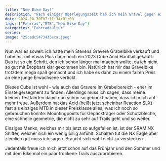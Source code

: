 ```yaml
---
title: "New Bike Day!"
description: "Nach einiger Überlegungszeit hab ich mein Gravel gegen ein Hardtail getauscht."
date: 2024-10-30T07:11:34+01:00
tags: ["Fahrrad","MTB","New Bike Day"]
categories: "Fahrradkultur"
series:
image: "25cedc5473435eca.jpeg"
---
```

Nun war es soweit: ich hatte mein Stevens Gravere Grabelbike verkauft und habe mir mit etwas Plus dann noch ein 2023 Cube Acid Hardtail gekauft. Das ist so ein Schritt, den ich schon länger mal machen wollte, da ich nicht so gut mit Dropbars klar gekommen bin. Natürlich hat mir das Gravelbike trotzdem mega spaß gemacht und ich habe es dann zu einem fairen Preis an eine junge Erwachsene vertickt.

Dieses Cube ist wohl - wie auch das Gravere im Grabelbereich - eher im Einsteigersegment zu finden. Allerdings muss ich sagen, dass meine kleinen Testfahrten damit nun schon so gebockt haben, dass ich mich auf mehr freue. Außerdem hat das Acid (heißt jetzt scheinbar Reaction SLX) fast als einziges MTB in dieser Preisklasse alles, was ich noch so gebrauchen könnte: Mountingpoints für Gepäckträger oder Schutzbleche, eine schnelle geometrie, die nicht zu sehr auf Trails geht und so weiter.

Einziges Manko, welches mir bis jetzt so aufgefallen ist, ist der SRAM NX Shifter, welcher sich ein wenig billig anfühlt. Schalten tut die NX Eagle aber ziemlich gut muss ich sagen. Braucht sich wohl nicht zu verstecken.

Jedenfalls freue ich mich jetzt schon auf das Frühjahr und den Sommer und mit dem Bike mal ein paar trockene Trails auszuprobieren.
